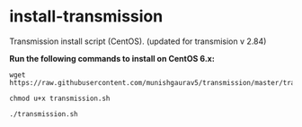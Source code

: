 install-transmission
====================

Transmission install script (CentOS). (updated for transmision v 2.84)

**Run the following commands to install on CentOS 6.x:**

```
wget https://raw.githubusercontent.com/munishgaurav5/transmission/master/transmission.sh

chmod u+x transmission.sh

./transmission.sh
